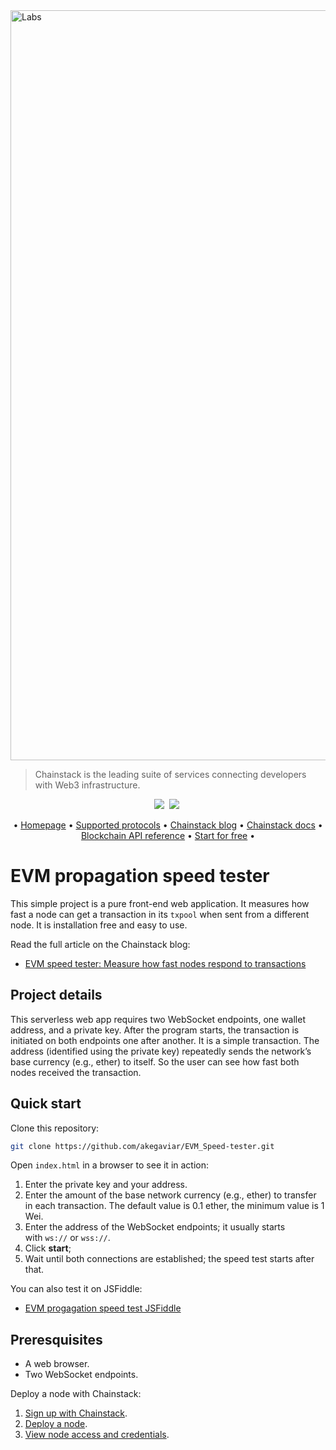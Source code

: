 <img width="1200" alt="Labs" src="https://user-images.githubusercontent.com/99700157/213291931-5a822628-5b8a-4768-980d-65f324985d32.png">

> Chainstack is the leading suite of services connecting developers with Web3 infrastructure.   

<p align="center">
  <a target="_blank" href="https://chainstack.com/build-better-with-ethereum/"><img src="https://img.shields.io/badge/Ethereum-3C3C3D?style=for-the-badge&logo=Ethereum&logoColor=white" /></a>&nbsp;
  <a target="_blank" href="https://chainstack.com/build-better-with-bnb-smart-chain/"><img src="https://tinyurl.com/mp2wu3xx" /></a>&nbsp;
</p>

<p align="center">
  • <a target="_blank" href="https://chainstack.com/">Homepage</a> •
  <a target="_blank" href="https://chainstack.com/protocols/">Supported protocols</a> •
  <a target="_blank" href="https://chainstack.com/blog/">Chainstack blog</a> •
  <a target="_blank" href="https://docs.chainstack.com/quickstart/">Chainstack docs</a> •
  <a target="_blank" href="https://docs.chainstack.com/quickstart/">Blockchain API reference</a> •
  <a target="_blank" href="https://console.chainstack.com/user/account/create">Start for free</a> •
</p>

# EVM propagation speed tester

This simple project is a pure front-end web application. It measures how fast a node can get a transaction in its `txpool` when sent from a different node. It is installation free and easy to use.

Read the full article on the Chainstack blog:
* [EVM speed tester: Measure how fast nodes respond to transactions](https://chainstack.com/evm-speed-tester/)

## Project details

This serverless web app requires two WebSocket endpoints, one wallet address, and a private key. After the program starts, the transaction is initiated on both endpoints one after another. It is a simple transaction. The address (identified using the private key) repeatedly sends the network’s base currency (e.g., ether) to itself. So the user can see how fast both nodes received the transaction.

## Quick start

Clone this repository:

```sh
git clone https://github.com/akegaviar/EVM_Speed-tester.git
```

Open `index.html` in a browser to see it in action:

1. Enter the private key and your address.
2. Enter the amount of the base network currency (e.g., ether) to transfer in each transaction. The default value is 0.1 ether, the minimum value is 1 Wei.
3. Enter the address of the WebSocket endpoints; it usually starts with `ws://` or `wss://`.
4. Click **start**;
5. Wait until both connections are established; the speed test starts after that.

You can also test it on JSFiddle:

* [EVM progagation speed test JSFiddle](https://jsfiddle.net/wuzhong/ecau2sLm/11/)

## Preresquisites 

* A web browser.
* Two WebSocket endpoints.

Deploy a node with Chainstack:

1. [Sign up with Chainstack](https://console.chainstack.com/user/account/create).  
1. [Deploy a node](https://docs.chainstack.com/platform/join-a-public-network).  
1. [View node access and credentials](https://docs.chainstack.com/platform/view-node-access-and-credentials). 
